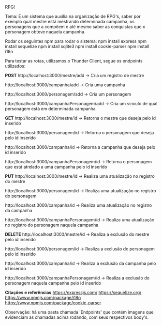 RPG!


Tema: É um sistema que auxilia na organização de RPG's, saber por exemplo qual mestre está mestrando determinada campanha, os personagens que a compõem e até mesmo saber as conquistas que o personagem obteve naquela campanha.

Rodar os seguintes npm para rodar o sistema:
npm install express
npm install sequelize
npm install sqlite3
npm install cookie-parser
npm install i18n

Para testar as rotas, utilizamos o Thunder Client, segue os endpoints utilizados:

**POST**
http://localhost:3000/mestre/add -> Cria um registro de mestre

http://localhost:3000/campanha/add -> Cria uma campanha

http://localhost:3000/personagem/add -> Cria um personagem

http://localhost:3000/campanhaPersonagem/add -> Cria um vinculo de qual personagem está em determinada campanha

**GET**
http://localhost:3000/mestre/id -> Retorna o mestre que deseja pelo id inserido

http://localhost:3000/personagem/id -> Retorna o personagem que deseja pelo id inserido

http://localhost:3000/campanha/id -> Retorna a campanha que deseja pelo id inserido

http://localhost:3000/campanhaPersonagem/id -> Retorna o personagem que está atrelado a uma campanha pelo id inserido 

**PUT**
http://localhost:3000/mestre/id -> Realiza uma atualização no registro do mestre

http://localhost:3000/personagem/id -> Realiza uma atualização no registro do personagem

http://localhost:3000/campanha/id -> Realiza uma atualização no registro da campanha

http://localhost:3000/campanhaPersonagem/id -> Realiza uma atualização no registro do personagem naquela campanha

**DELETE**
http://localhost:3000/mestre/id -> Realiza a exclusão do mestre pelo id inserido

http://localhost:3000/personagem/id -> Realiza a exclusão do personagem pelo id inserido

http://localhost:3000/campanha/id -> Realiza a exclusão da campanha pelo id inserido

http://localhost:3000/campanhaPersonagem/id -> Realiza a exclusão do personagem naquela campanha pelo id inserido


**Citações e referências**
https://expressjs.com/
https://sequelize.org/
https://www.npmjs.com/package/i18n
https://www.npmjs.com/package/cookie-parser

Observação: há uma pasta chamada 'Endpoints' que contém imagens que evidenciam as chamadas acima rodando, com seus respectivos body's.
